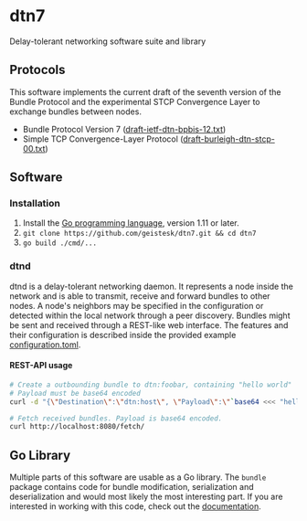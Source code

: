 # dtn7
Delay-tolerant networking software suite and library


## Protocols
This software implements the current draft of the seventh version of the Bundle
Protocol and the experimental STCP Convergence Layer to exchange bundles between
nodes.

- Bundle Protocol Version 7 ([draft-ietf-dtn-bpbis-12.txt][dtn-bpbis-12])
- Simple TCP Convergence-Layer Protocol
  ([draft-burleigh-dtn-stcp-00.txt][dtn-stcp-00])


## Software
### Installation
1. Install the [Go programming language][golang], version 1.11 or later.
2. `git clone https://github.com/geistesk/dtn7.git && cd dtn7`
3. `go build ./cmd/...`


### dtnd
dtnd is a delay-tolerant networking daemon. It represents a node inside the
network and is able to transmit, receive and forward bundles to other nodes. A
node's neighbors may be specified in the configuration or detected within the
local network through a peer discovery. Bundles might be sent and received
through a REST-like web interface. The features and their configuration is
described inside the provided example [configuration.toml][dtnd-configuration].

#### REST-API usage
```bash
# Create a outbounding bundle to dtn:foobar, containing "hello world"
# Payload must be base64 encoded
curl -d "{\"Destination\":\"dtn:host\", \"Payload\":\"`base64 <<< "hello world"`\"}" http://localhost:8080/send/

# Fetch received bundles. Payload is base64 encoded.
curl http://localhost:8080/fetch/
```


## Go Library
Multiple parts of this software are usable as a Go library. The `bundle`
package contains code for bundle modification, serialization and
deserialization and would most likely the most interesting part. If you are
interested in working with this code, check out the
[documentation][godoc].


[dtn-bpbis-12]: https://tools.ietf.org/html/draft-ietf-dtn-bpbis-12
[dtn-stcp-00]: https://tools.ietf.org/html/draft-burleigh-dtn-stcp-00
[dtnd-configuration]: https://github.com/geistesk/dtn7/blob/master/cmd/dtnd/configuration.toml
[godoc]: https://godoc.org/github.com/geistesk/dtn7
[golang]: https://golang.org/
